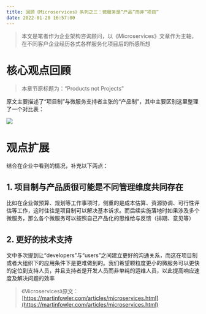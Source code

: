 ```yaml
---
title: 回顾《Microservices》系列之三：微服务是“产品”而非“项目”
date: 2022-01-20 16:57:00
---
```

> 本文是笔者作为企业架构咨询顾问，以《Microservices》文章作为主轴，在不同客户企业经历各式各样服务化项目后的所感所想

# 核心观点回顾
> 本章节原标题为：“Products not Projects”

原文主要描述了“项目制”与微服务支持者主张的“产品制”，其中主要区别这里整理了一个对比表：

![](https://oscimg.oschina.net/oscnet/up-a449c2c727deb7d35b3c90a05f3bc4e60fa.png)

# 观点扩展
结合在企业中看到的情况，补充以下两点：
## 1.  项目制与产品质很可能是不同管理维度共同存在  
比如在企业做预算、规划等工作事项时，侧重的是成本估算、资源协调、可行性评估等工作，这时往往是项目制可以解决基本诉求。而后续实施落地时如果涉及多个微服务，那么各个微服务可以按照自己产品化的思维给与反馈（排期、意见等）
    
## 2.  更好的技术支持  
文中多次提到让“developers”与“users”之间建立更好的沟通关系，而这在项目制或者大组织下的应用条件下是更难做到的。我们希望颗粒度更小的微服务可以更快的定位到支持人员，并且支持者是开发人员而非单纯的运维人员，以此提高响应速度及解决问题的效率

>《Microservices》原文：  
[https://martinfowler.com/articles/microservices.html](https://martinfowler.com/articles/microservices.html)
